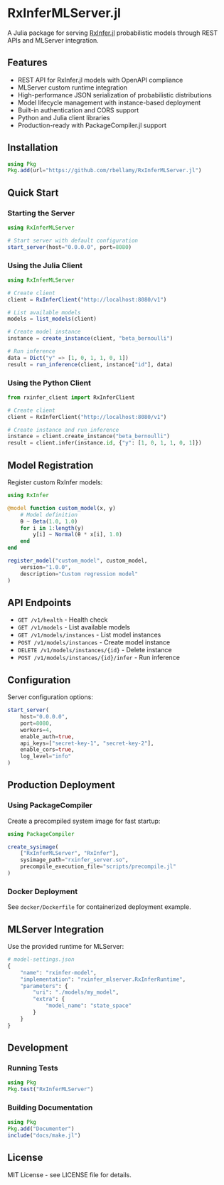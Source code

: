 # RxInferMLServer.jl

A Julia package for serving [RxInfer.jl](https://github.com/ReactiveBayes/RxInfer.jl) probabilistic models through REST APIs and MLServer integration.

## Features

- REST API for RxInfer.jl models with OpenAPI compliance
- MLServer custom runtime integration
- High-performance JSON serialization of probabilistic distributions
- Model lifecycle management with instance-based deployment
- Built-in authentication and CORS support
- Python and Julia client libraries
- Production-ready with PackageCompiler.jl support

## Installation

```julia
using Pkg
Pkg.add(url="https://github.com/rbellamy/RxInferMLServer.jl")
```

## Quick Start

### Starting the Server

```julia
using RxInferMLServer

# Start server with default configuration
start_server(host="0.0.0.0", port=8080)
```

### Using the Julia Client

```julia
using RxInferMLServer

# Create client
client = RxInferClient("http://localhost:8080/v1")

# List available models
models = list_models(client)

# Create model instance
instance = create_instance(client, "beta_bernoulli")

# Run inference
data = Dict("y" => [1, 0, 1, 1, 0, 1])
result = run_inference(client, instance["id"], data)
```

### Using the Python Client

```python
from rxinfer_client import RxInferClient

# Create client
client = RxInferClient("http://localhost:8080/v1")

# Create instance and run inference
instance = client.create_instance("beta_bernoulli")
result = client.infer(instance.id, {"y": [1, 0, 1, 1, 0, 1]})
```

## Model Registration

Register custom RxInfer models:

```julia
using RxInfer

@model function custom_model(x, y)
    # Model definition
    θ ~ Beta(1.0, 1.0)
    for i in 1:length(y)
        y[i] ~ Normal(θ * x[i], 1.0)
    end
end

register_model("custom_model", custom_model, 
    version="1.0.0",
    description="Custom regression model"
)
```

## API Endpoints

- `GET /v1/health` - Health check
- `GET /v1/models` - List available models
- `GET /v1/models/instances` - List model instances
- `POST /v1/models/instances` - Create model instance
- `DELETE /v1/models/instances/{id}` - Delete instance
- `POST /v1/models/instances/{id}/infer` - Run inference

## Configuration

Server configuration options:

```julia
start_server(
    host="0.0.0.0",
    port=8080,
    workers=4,
    enable_auth=true,
    api_keys=["secret-key-1", "secret-key-2"],
    enable_cors=true,
    log_level="info"
)
```

## Production Deployment

### Using PackageCompiler

Create a precompiled system image for fast startup:

```julia
using PackageCompiler

create_sysimage(
    ["RxInferMLServer", "RxInfer"],
    sysimage_path="rxinfer_server.so",
    precompile_execution_file="scripts/precompile.jl"
)
```

### Docker Deployment

See `docker/Dockerfile` for containerized deployment example.

## MLServer Integration

Use the provided runtime for MLServer:

```python
# model-settings.json
{
    "name": "rxinfer-model",
    "implementation": "rxinfer_mlserver.RxInferRuntime",
    "parameters": {
        "uri": "./models/my_model",
        "extra": {
            "model_name": "state_space"
        }
    }
}
```

## Development

### Running Tests

```julia
using Pkg
Pkg.test("RxInferMLServer")
```

### Building Documentation

```julia
using Pkg
Pkg.add("Documenter")
include("docs/make.jl")
```

## License

MIT License - see LICENSE file for details.